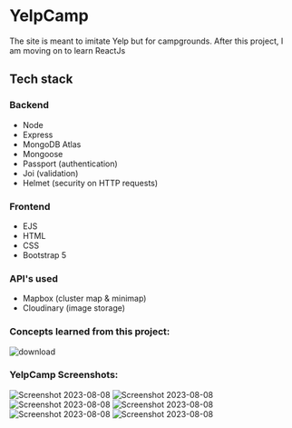 # YelpCamp

The site is meant to imitate Yelp but for campgrounds. After this project, I am moving on to learn ReactJs

## Tech stack

### Backend
+ Node
+ Express
+ MongoDB Atlas
+ Mongoose
+ Passport (authentication)
+ Joi (validation)
+ Helmet (security on HTTP requests)

### Frontend
+ EJS
+ HTML
+ CSS
+ Bootstrap 5

### API's used
+ Mapbox (cluster map & minimap)
+ Cloudinary (image storage)

### Concepts learned from this project:

![download](https://user-images.githubusercontent.com/74930516/208321672-43ee371a-8565-4a33-9f2b-44433603d3d1.png)

### YelpCamp Screenshots:
![Screenshot 2023-08-08 ](https://github.com/JonathanGobin/YelpCamp/assets/68750925/c1985491-56ce-481e-b16f-a8e6e0e5a01e)
![Screenshot 2023-08-08 ](https://github.com/JonathanGobin/YelpCamp/assets/68750925/cb6395c4-81e6-4fd2-8e10-a49fe7e54a75)
![Screenshot 2023-08-08 ](https://github.com/JonathanGobin/YelpCamp/assets/68750925/a35bb4df-0c2c-4eec-92ca-5d8f47409c1b)
![Screenshot 2023-08-08 ](https://github.com/JonathanGobin/YelpCamp/assets/68750925/dc71abd6-f610-4dc3-b5f4-87020e6ddef3)
![Screenshot 2023-08-08 ](https://github.com/JonathanGobin/YelpCamp/assets/68750925/49829c3f-2d99-4c0b-b0a9-be7e73a1c55f)
![Screenshot 2023-08-08 ](https://github.com/JonathanGobin/YelpCamp/assets/68750925/0795f79c-d354-4050-8c9b-fefb7c2ea989)
